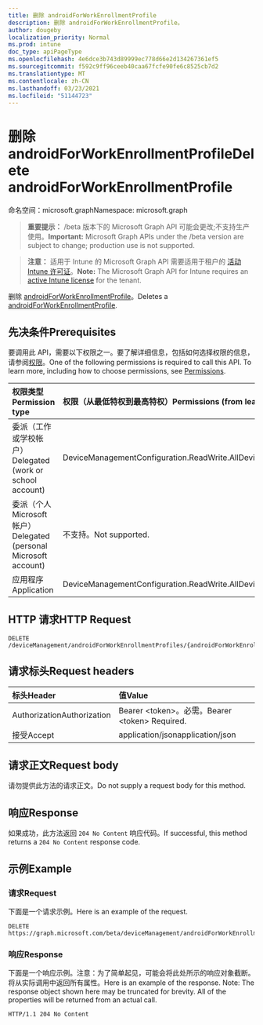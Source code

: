 ```yaml
---
title: 删除 androidForWorkEnrollmentProfile
description: 删除 androidForWorkEnrollmentProfile。
author: dougeby
localization_priority: Normal
ms.prod: intune
doc_type: apiPageType
ms.openlocfilehash: 4e6dce3b743d89999ec778d66e2d134267361ef5
ms.sourcegitcommit: f592c9ff96ceeb40caa67fcfe90fe6c8525cb7d2
ms.translationtype: MT
ms.contentlocale: zh-CN
ms.lasthandoff: 03/23/2021
ms.locfileid: "51144723"
---
```

# <a name="delete-androidforworkenrollmentprofile"></a><span data-ttu-id="1435b-103">删除 androidForWorkEnrollmentProfile</span><span class="sxs-lookup"><span data-stu-id="1435b-103">Delete androidForWorkEnrollmentProfile</span></span>

<span data-ttu-id="1435b-104">命名空间：microsoft.graph</span><span class="sxs-lookup"><span data-stu-id="1435b-104">Namespace: microsoft.graph</span></span>

> <span data-ttu-id="1435b-105">**重要提示：** /beta 版本下的 Microsoft Graph API 可能会更改;不支持生产使用。</span><span class="sxs-lookup"><span data-stu-id="1435b-105">**Important:** Microsoft Graph APIs under the /beta version are subject to change; production use is not supported.</span></span>

> <span data-ttu-id="1435b-106">**注意：** 适用于 Intune 的 Microsoft Graph API 需要适用于租户的 [活动 Intune 许可证](https://go.microsoft.com/fwlink/?linkid=839381)。</span><span class="sxs-lookup"><span data-stu-id="1435b-106">**Note:** The Microsoft Graph API for Intune requires an [active Intune license](https://go.microsoft.com/fwlink/?linkid=839381) for the tenant.</span></span>

<span data-ttu-id="1435b-107">删除 [androidForWorkEnrollmentProfile](../resources/intune-androidforwork-androidforworkenrollmentprofile.md)。</span><span class="sxs-lookup"><span data-stu-id="1435b-107">Deletes a [androidForWorkEnrollmentProfile](../resources/intune-androidforwork-androidforworkenrollmentprofile.md).</span></span>

## <a name="prerequisites"></a><span data-ttu-id="1435b-108">先决条件</span><span class="sxs-lookup"><span data-stu-id="1435b-108">Prerequisites</span></span>
<span data-ttu-id="1435b-p101">要调用此 API，需要以下权限之一。要了解详细信息，包括如何选择权限的信息，请参阅[权限](/graph/permissions-reference)。</span><span class="sxs-lookup"><span data-stu-id="1435b-p101">One of the following permissions is required to call this API. To learn more, including how to choose permissions, see [Permissions](/graph/permissions-reference).</span></span>

|<span data-ttu-id="1435b-111">权限类型</span><span class="sxs-lookup"><span data-stu-id="1435b-111">Permission type</span></span>|<span data-ttu-id="1435b-112">权限（从最低特权到最高特权）</span><span class="sxs-lookup"><span data-stu-id="1435b-112">Permissions (from least to most privileged)</span></span>|
|:---|:---|
|<span data-ttu-id="1435b-113">委派（工作或学校帐户）</span><span class="sxs-lookup"><span data-stu-id="1435b-113">Delegated (work or school account)</span></span>|<span data-ttu-id="1435b-114">DeviceManagementConfiguration.ReadWrite.All</span><span class="sxs-lookup"><span data-stu-id="1435b-114">DeviceManagementConfiguration.ReadWrite.All</span></span>|
|<span data-ttu-id="1435b-115">委派（个人 Microsoft 帐户）</span><span class="sxs-lookup"><span data-stu-id="1435b-115">Delegated (personal Microsoft account)</span></span>|<span data-ttu-id="1435b-116">不支持。</span><span class="sxs-lookup"><span data-stu-id="1435b-116">Not supported.</span></span>|
|<span data-ttu-id="1435b-117">应用程序</span><span class="sxs-lookup"><span data-stu-id="1435b-117">Application</span></span>|<span data-ttu-id="1435b-118">DeviceManagementConfiguration.ReadWrite.All</span><span class="sxs-lookup"><span data-stu-id="1435b-118">DeviceManagementConfiguration.ReadWrite.All</span></span>|

## <a name="http-request"></a><span data-ttu-id="1435b-119">HTTP 请求</span><span class="sxs-lookup"><span data-stu-id="1435b-119">HTTP Request</span></span>
<!-- {
  "blockType": "ignored"
}
-->
``` http
DELETE /deviceManagement/androidForWorkEnrollmentProfiles/{androidForWorkEnrollmentProfileId}
```

## <a name="request-headers"></a><span data-ttu-id="1435b-120">请求标头</span><span class="sxs-lookup"><span data-stu-id="1435b-120">Request headers</span></span>
|<span data-ttu-id="1435b-121">标头</span><span class="sxs-lookup"><span data-stu-id="1435b-121">Header</span></span>|<span data-ttu-id="1435b-122">值</span><span class="sxs-lookup"><span data-stu-id="1435b-122">Value</span></span>|
|:---|:---|
|<span data-ttu-id="1435b-123">Authorization</span><span class="sxs-lookup"><span data-stu-id="1435b-123">Authorization</span></span>|<span data-ttu-id="1435b-124">Bearer &lt;token&gt;。必需。</span><span class="sxs-lookup"><span data-stu-id="1435b-124">Bearer &lt;token&gt; Required.</span></span>|
|<span data-ttu-id="1435b-125">接受</span><span class="sxs-lookup"><span data-stu-id="1435b-125">Accept</span></span>|<span data-ttu-id="1435b-126">application/json</span><span class="sxs-lookup"><span data-stu-id="1435b-126">application/json</span></span>|

## <a name="request-body"></a><span data-ttu-id="1435b-127">请求正文</span><span class="sxs-lookup"><span data-stu-id="1435b-127">Request body</span></span>
<span data-ttu-id="1435b-128">请勿提供此方法的请求正文。</span><span class="sxs-lookup"><span data-stu-id="1435b-128">Do not supply a request body for this method.</span></span>

## <a name="response"></a><span data-ttu-id="1435b-129">响应</span><span class="sxs-lookup"><span data-stu-id="1435b-129">Response</span></span>
<span data-ttu-id="1435b-130">如果成功，此方法返回 `204 No Content` 响应代码。</span><span class="sxs-lookup"><span data-stu-id="1435b-130">If successful, this method returns a `204 No Content` response code.</span></span>

## <a name="example"></a><span data-ttu-id="1435b-131">示例</span><span class="sxs-lookup"><span data-stu-id="1435b-131">Example</span></span>

### <a name="request"></a><span data-ttu-id="1435b-132">请求</span><span class="sxs-lookup"><span data-stu-id="1435b-132">Request</span></span>
<span data-ttu-id="1435b-133">下面是一个请求示例。</span><span class="sxs-lookup"><span data-stu-id="1435b-133">Here is an example of the request.</span></span>
``` http
DELETE https://graph.microsoft.com/beta/deviceManagement/androidForWorkEnrollmentProfiles/{androidForWorkEnrollmentProfileId}
```

### <a name="response"></a><span data-ttu-id="1435b-134">响应</span><span class="sxs-lookup"><span data-stu-id="1435b-134">Response</span></span>
<span data-ttu-id="1435b-p102">下面是一个响应示例。注意：为了简单起见，可能会将此处所示的响应对象截断。将从实际调用中返回所有属性。</span><span class="sxs-lookup"><span data-stu-id="1435b-p102">Here is an example of the response. Note: The response object shown here may be truncated for brevity. All of the properties will be returned from an actual call.</span></span>
``` http
HTTP/1.1 204 No Content
```




